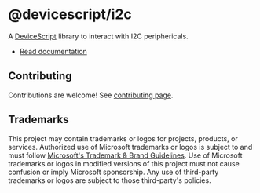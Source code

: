 # @devicescript/i2c

A [DeviceScript](https://microsoft.github.io/devicescript/) library
to interact with I2C periphericals.

-   [Read documentation](https://microsoft.github.io/devicescript/developer/i2c)


## Contributing

Contributions are welcome! See [contributing page](../../CONTRIBUTING.md).

## Trademarks

This project may contain trademarks or logos for projects, products, or services. Authorized use of Microsoft
trademarks or logos is subject to and must follow
[Microsoft's Trademark & Brand Guidelines](https://www.microsoft.com/en-us/legal/intellectualproperty/trademarks/usage/general).
Use of Microsoft trademarks or logos in modified versions of this project must not cause confusion or imply Microsoft sponsorship.
Any use of third-party trademarks or logos are subject to those third-party's policies.
